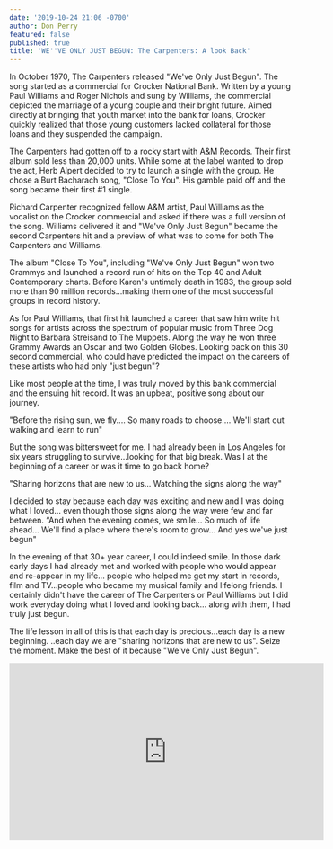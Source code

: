 ```yaml
---
date: '2019-10-24 21:06 -0700'
author: Don Perry
featured: false
published: true
title: 'WE''VE ONLY JUST BEGUN: The Carpenters: A look Back'
---
```

In October 1970, The Carpenters released "We've Only Just Begun".  The song started as a commercial for Crocker National Bank.  Written by a young Paul Williams and Roger Nichols and sung by Williams, the commercial depicted the marriage of a young couple and their bright future.  Aimed directly at bringing that youth market into the bank for loans, Crocker quickly realized that those young customers lacked collateral for those loans and they suspended the campaign.

The Carpenters had gotten off to a rocky start with A&M Records.  Their first album sold less than 20,000 units.  While some at the label wanted to drop the act, Herb Alpert decided to try to launch a single with the group.  He chose a Burt Bacharach song, "Close To You".  His gamble paid off and the song became their first #1 single.

Richard Carpenter recognized fellow A&M artist, Paul Williams as the vocalist on the Crocker commercial and asked if there was a full version of the song.  Williams delivered it and "We've Only Just Begun" became the second Carpenters hit and a preview of what was to come for both The Carpenters and Williams.

The album "Close To You", including "We've Only Just Begun" won two Grammys and launched a record run of hits on the Top 40 and Adult Contemporary charts.  Before Karen's untimely death in 1983, the group sold more than 90 million records...making them one of the most successful groups in record history.

As for Paul Williams, that first hit launched a career that saw him write hit songs for artists across the spectrum of popular music from Three Dog Night to Barbara Streisand to The Muppets.  Along the way he won three Grammy Awards an Oscar and two Golden Globes.  Looking back on this 30 second commercial, who could have predicted the impact on the careers of these artists who had only "just begun"?

Like most people at the time, I was truly moved by this bank commercial and the ensuing hit record.  It was an upbeat, positive song about our journey.

"Before the rising sun, we fly....
So many roads to choose....
We'll start out walking and learn to run"

But the song was bittersweet for me.  I had already been in Los Angeles for six years struggling to survive...looking for that big break.  Was I at the beginning of a career or was it time to go back home?

"Sharing horizons that are new to us...
Watching the signs along the way"

I decided to stay because each day was exciting and new and I was doing what I loved... even though those signs along the way were few and far between.
“And when the evening comes, we smile...
So much of life ahead...
We'll find a place where there's room to grow...
And yes we've just begun"

In the evening of that 30+ year career, I could indeed smile.  In those dark early days I had already met and worked with people who would appear and re-appear in my life... people who helped me get my start in records, film and TV...people who became my musical family and lifelong friends.  I certainly didn't have the career of The Carpenters or Paul Williams but I did work everyday doing what I loved and looking back... along with them, I had truly just begun.

The life lesson in all of this is that each day is precious...each day is a new beginning. ..each day we are "sharing horizons that are new to us".  Seize the moment.  Make the best of it because "We've Only Just Begun".

<iframe width="560" height="315" src="https://www.youtube.com/embed/__VQX2Xn7tI" frameborder="0" allow="accelerometer; autoplay; clipboard-write; encrypted-media; gyroscope; picture-in-picture" allowfullscreen></iframe>
